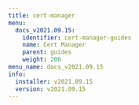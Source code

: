 ```yaml
---
title: cert-manager
menu:
  docs_v2021.09.15:
    identifier: cert-manager-guides
    name: Cert Manager
    parent: guides
    weight: 200
menu_name: docs_v2021.09.15
info:
  installer: v2021.09.15
  version: v2021.09.15
---
```


